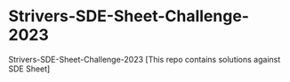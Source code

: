 # Strivers-SDE-Sheet-Challenge-2023
Strivers-SDE-Sheet-Challenge-2023 [This repo contains solutions against SDE Sheet]
